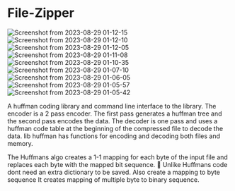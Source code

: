 # File-Zipper
![Screenshot from 2023-08-29 01-12-15](https://github.com/Ayuhoney/File-Zipper/assets/99753206/4b8493b2-4cce-4bdc-af0c-30d2eb869bca)
![Screenshot from 2023-08-29 01-12-10](https://github.com/Ayuhoney/File-Zipper/assets/99753206/5a8552d8-1b04-4bcf-a87d-8ba30882be8a)
![Screenshot from 2023-08-29 01-12-05](https://github.com/Ayuhoney/File-Zipper/assets/99753206/43c45efb-46d4-4261-a98f-aa2edbac31a8)
![Screenshot from 2023-08-29 01-11-08](https://github.com/Ayuhoney/File-Zipper/assets/99753206/74f2b312-35c2-466f-a2f2-73ecd72ed4ef)
![Screenshot from 2023-08-29 01-10-35](https://github.com/Ayuhoney/File-Zipper/assets/99753206/ecc48239-6cd0-491b-9a46-0825267ca1f0)
![Screenshot from 2023-08-29 01-07-10](https://github.com/Ayuhoney/File-Zipper/assets/99753206/c73d1da5-8668-476c-95e8-8db87ebecdfb)
![Screenshot from 2023-08-29 01-06-05](https://github.com/Ayuhoney/File-Zipper/assets/99753206/ddc137b0-ca98-40ee-a774-ddaefe27c78a)
![Screenshot from 2023-08-29 01-05-57](https://github.com/Ayuhoney/File-Zipper/assets/99753206/c958bec8-9715-440a-8bca-f45e78b2ce17)
![Screenshot from 2023-08-29 01-05-42](https://github.com/Ayuhoney/File-Zipper/assets/99753206/56c533d0-a7ca-42ce-b5e1-a1f6ff4cdcde)

A huffman coding library and command line interface to the library. The encoder is a 2 pass encoder. The first pass generates a huffman tree and the second pass encodes the data. The decoder is one pass and uses a huffman code table at the beginning of the compressed file to decode the data.
lib huffman has functions for encoding and decoding both files and memory.

The Huffmans algo creates a 1-1 mapping for each byte of the input file and replaces each byte with the
mapped bit sequence.
 Unlike Huffmans code dont need an extra dictionary to be saved. Also create a mapping to byte sequence
It creates mapping of multiple byte to binary sequence.
